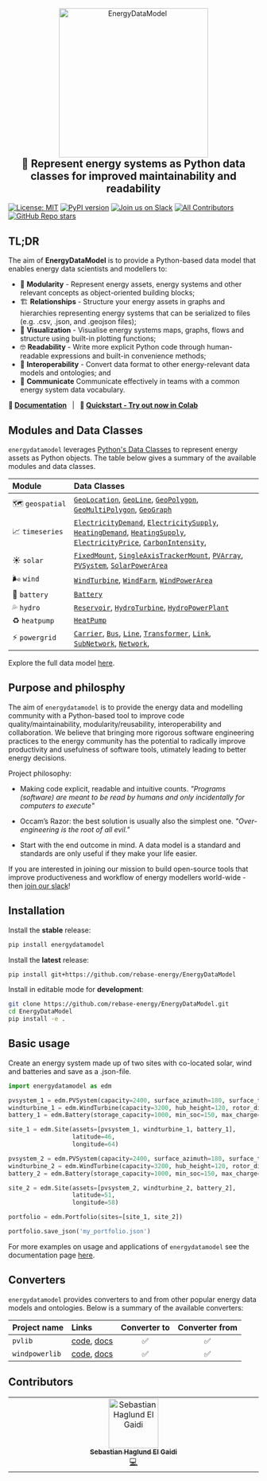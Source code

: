<div align="center">
    <img width="300" src="https://github.com/rebase-energy/EnergyDataModel/blob/main/assets/energydatamodel-logo.png?raw=true" alt="EnergyDataModel"/>
<h2 style="margin-top: 0px;">
    🔋 Represent energy systems as Python data classes for improved maintainability and readability
</h2>
</div>

[![License: MIT](https://img.shields.io/badge/license-MIT-green.svg)](https://opensource.org/licenses/MIT)
[![PyPI version](https://badge.fury.io/py/energydatamodel.svg)](https://badge.fury.io/py/energydatamodel) 
[![Join us on Slack](https://img.shields.io/badge/Join%20us%20on%20Slack-%2362BEAF?style=flat&logo=slack&logoColor=white)](https://join.slack.com/t/rebase-community/shared_invite/zt-1dtd0tdo6-sXuCEy~zPnvJw4uUe~tKeA) 
[![All Contributors](https://img.shields.io/github/all-contributors/rebase-energy/EnergyDataModel?color=ee8449&style=flat-square)](#contributors)
[![GitHub Repo stars](https://img.shields.io/github/stars/rebase-energy/EnergyDataModel?style=social)](https://github.com/rebase-energy/EnergyDataModel)

## TL;DR
The aim of **EnergyDataModel** is to provide a Python-based data model that enables energy data scientists and modellers to: 

* 🧱 **Modularity** - Represent energy assets, energy systems and other relevant concepts as object-oriented building blocks;
* 🏗️ **Relationships** - Structure your energy assets in graphs and hierarchies representing energy systems that can be serialized to files (e.g. .csv, .json, and .geojson files);
* 👀 **Visualization** - Visualise energy systems maps, graphs, flows and structure using built-in plotting functions;
* 🤓 **Readability** - Write more explicit Python code through human-readable expressions and built-in convenience methods; 
* 🧩 **Interoperability** - Convert data format to other energy-relevant data models and ontologies; and 
* 💬 **Communicate** Communicate effectively in teams with a common energy system data vocabulary. 

**📖 [Documentation](https://docs.energydatamodel.org/en/latest/)**
&ensp;|&ensp;
**🚀 [Quickstart - Try out now in Colab](-)**

## Modules and Data Classes
`energydatamodel` leverages [Python's Data Classes](https://docs.python.org/3/library/dataclasses.html) to represent energy assets as Python objects. The table below gives a summary of the available modules and data classes. 

| Module         | Data Classes     |
| :----          | :----            |
| 🗺️&nbsp;`geospatial` | [`GeoLocation`](https://docs.energydatamodel.org/en/latest/energydatamodel/geospatial.html#energydatamodel.geospatial.GeoLocation), [`GeoLine`](https://docs.energydatamodel.org/en/latest/energydatamodel/geospatial.html#energydatamodel.geospatial.GeoLine), [`GeoPolygon`](https://docs.energydatamodel.org/en/latest/energydatamodel/geospatial.html#energydatamodel.geospatial.GeoPolygon), [`GeoMultiPolygon`](https://docs.energydatamodel.org/en/latest/energydatamodel/geospatial.html#energydatamodel.geospatial.GeoMultiPolygon), [`GeoGraph`](https://docs.energydatamodel.org/en/latest/energydatamodel/geospatial.html#energydatamodel.geospatial.GeoGraph) | 
| 📈&nbsp;`timeseries` | [`ElectricityDemand`](https://docs.energydatamodel.org/en/latest/energydatamodel/timeseries.html#energydatamodel.timeseries.ElectricityDemand), [`ElectricitySupply`](https://docs.energydatamodel.org/en/latest/energydatamodel/timeseries.html#energydatamodel.timeseries.ElectricityDemand), [`HeatingDemand`](https://docs.energydatamodel.org/en/latest/energydatamodel/timeseries.html#energydatamodel.timeseries.HeatingDemand), [`HeatingSupply`](https://docs.energydatamodel.org/en/latest/energydatamodel/timeseries.html#energydatamodel.timeseries.HeatingSupply), [`ElectricityPrice`](https://docs.energydatamodel.org/en/latest/energydatamodel/timeseries.html#energydatamodel.timeseries.ElectricityPrice), [`CarbonIntensity`](https://docs.energydatamodel.org/en/latest/energydatamodel/timeseries.html#energydatamodel.timeseries.CarbonIntensity), | 
| ☀️&nbsp;`solar` | [`FixedMount`](https://docs.energydatamodel.org/en/latest/energydatamodel/solar.html#energydatamodel.solar.FixedMount), [`SingleAxisTrackerMount`](https://docs.energydatamodel.org/en/latest/energydatamodel/solar.html#energydatamodel.solar.SingleAxisTrackerMount), [`PVArray`](https://docs.energydatamodel.org/en/latest/energydatamodel/solar.html#energydatamodel.solar.PVArray), [`PVSystem`](https://docs.energydatamodel.org/en/latest/energydatamodel/solar.html#energydatamodel.solar.PVSystem), [`SolarPowerArea`](https://docs.energydatamodel.org/en/latest/energydatamodel/solar.html#energydatamodel.solar.SolarPowerArea) | 
| 🌬️&nbsp;`wind` | [`WindTurbine`](https://docs.energydatamodel.org/en/latest/energydatamodel/wind.html#energydatamodel.wind.WindTurbine), [`WindFarm`](https://docs.energydatamodel.org/en/latest/energydatamodel/wind.html#energydatamodel.wind.WindFarm), [`WindPowerArea`](https://docs.energydatamodel.org/en/latest/energydatamodel/wind.html#energydatamodel.wind.WindPowerArea) |
| 🔋&nbsp;`battery` | [`Battery`](https://docs.energydatamodel.org/en/latest/energydatamodel/battery.html#energydatamodel.battery.Battery) | 
| 💦&nbsp;`hydro` | [`Reservoir`](https://docs.energydatamodel.org/en/latest/energydatamodel/hydro.html#energydatamodel.hydro.Reservoir), [`HydroTurbine`](https://docs.energydatamodel.org/en/latest/energydatamodel/hydro.html#energydatamodel.hydro.HydroTurbine), [`HydroPowerPlant`](https://docs.energydatamodel.org/en/latest/energydatamodel/hydro.html#energydatamodel.hydro.HydroPowerPlant) |
| ♻️&nbsp;`heatpump` | [`HeatPump`](https://docs.energydatamodel.org/en/latest/energydatamodel/heatpump.html#energydatamodel.heatpump.HeatPump) |
| ⚡&nbsp;`powergrid` | [`Carrier`](https://docs.energydatamodel.org/en/latest/energydatamodel/powergrid.html#energydatamodel.powergrid.Carrier), [`Bus`](https://docs.energydatamodel.org/en/latest/energydatamodel/powergrid.html#energydatamodel.powergrid.Bus), [`Line`](https://docs.energydatamodel.org/en/latest/energydatamodel/powergrid.html#energydatamodel.powergrid.Line), [`Transformer`](https://docs.energydatamodel.org/en/latest/energydatamodel/powergrid.html#energydatamodel.powergrid.Transformer), [`Link`](https://docs.energydatamodel.org/en/latest/energydatamodel/powergrid.html#energydatamodel.powergrid.Link), [`SubNetwork`](https://docs.energydatamodel.org/en/latest/energydatamodel/powergrid.html#energydatamodel.powergrid.SubNetwork), [`Network`](https://docs.energydatamodel.org/en/latest/energydatamodel/powergrid.html#energydatamodel.powergrid.Network), |

Explore the full data model [here](https://zoomhub.net/Zxa5x). 

## Purpose and philosphy
The aim of `energydatamodel` is to provide the energy data and modelling community with a Python-based tool to improve code quality/maintainability, modularity/reusability, interoperability and collaboration. We believe that bringing more rigorous software engineering practices to the energy community has the potential to radically improve productivity and usefulness of software tools, utimately leading to better energy decisions. 

Project philosophy: 

- Making code explicit, readable and intuitive counts. *"Programs (software) are meant to be read by humans and only incidentally for computers to execute"*

- Occam’s Razor: the best solution is usually also the simplest one. *"Over-engineering is the root of all evil."* 

- Start with the end outcome in mind. A data model is a standard and standards are only useful if they make your life easier. 

If you are interested in joining our mission to build open-source tools that improve productiveness and workflow of energy modellers world-wide - then [join our slack](https://join.slack.com/t/rebase-community/shared_invite/zt-1dtd0tdo6-sXuCEy~zPnvJw4uUe~tKeA)!

## Installation

Install the **stable** release: 
```bash
pip install energydatamodel
```

Install the **latest** release: 
```bash
pip install git+https://github.com/rebase-energy/EnergyDataModel
```

Install in editable mode for **development**: 
```bash
git clone https://github.com/rebase-energy/EnergyDataModel.git
cd EnergyDataModel
pip install -e . 
```

## Basic usage
Create an energy system made up of two sites with co-located solar, wind and batteries and save as a .json-file. 

```python
import energydatamodel as edm

pvsystem_1 = edm.PVSystem(capacity=2400, surface_azimuth=180, surface_tilt=25)
windturbine_1 = edm.WindTurbine(capacity=3200, hub_height=120, rotor_diameter=100)
battery_1 = edm.Battery(storage_capacity=1000, min_soc=150, max_charge=500, max_discharge=500)

site_1 = edm.Site(assets=[pvsystem_1, windturbine_1, battery_1],
                  latitude=46, 
                  longitude=64)

pvsystem_2 = edm.PVSystem(capacity=2400, surface_azimuth=180, surface_tilt=25)
windturbine_2 = edm.WindTurbine(capacity=3200, hub_height=120, rotor_diameter=100)
battery_2 = edm.Battery(storage_capacity=1000, min_soc=150, max_charge=500, max_discharge=500)

site_2 = edm.Site(assets=[pvsystem_2, windturbine_2, battery_2],
                  latitude=51, 
                  longitude=58)

portfolio = edm.Portfolio(sites=[site_1, site_2])

portfolio.save_json('my_portfolio.json')
```

For more examples on usage and applications of `energydatamodel` see the documentation page [here](https://docs.energydatamodel.org/en/latest/examples.html).

## Converters
`energydatamodel` provides converters to and from other popular energy data models and ontologies. Below is a summary of the available converters: 

| Project name   | Links     | Converter to  | Converter from  |
| :---           | :----       | :----:         | :----:           |
| `pvlib`        | [code](https://github.com/pvlib/pvlib-python), [docs](https://pvlib-python.readthedocs.io/en/stable/index.html) | ✅ | ✅ |
| `windpowerlib` | [code](https://github.com/wind-python/windpowerlib), [docs](https://windpowerlib.readthedocs.io/en/stable/) | ✅ | ✅ |

## Contributors

<!-- ALL-CONTRIBUTORS-LIST:START - Do not remove or modify this section -->
<!-- prettier-ignore-start -->
<!-- markdownlint-disable -->
<table>
  <tbody>
    <tr>
      <td align="center" valign="top" width="14.28%"><a href="https://github.com/sebaheg"><img src="https://avatars.githubusercontent.com/u/26311427?v=4?s=100" width="100px;" alt="Sebastian Haglund El Gaidi"/><br /><sub><b>Sebastian Haglund El Gaidi</b></sub></a><br /><a href="#code-sebaheg" title="Code">💻</a></td>
    </tr>
  </tbody>
</table>

<!-- markdownlint-restore -->
<!-- prettier-ignore-end -->

<!-- ALL-CONTRIBUTORS-LIST:END -->